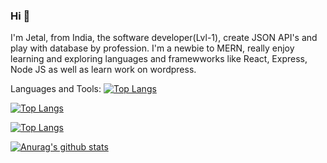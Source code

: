 ### Hi 👋
I'm Jetal, from India, the software developer(Lvl-1), create JSON API's and play with database by profession. I'm a newbie to MERN, really enjoy learning and exploring languages and framewworks like React, Express, Node JS as well as learn work on wordpress.

Languages and Tools: [![Top Langs](https://github-readme-stats.vercel.app/api/top-langs/?username=MaliJetal)](https://github.com/anuraghazra/github-readme-stats)

[![Top Langs](https://github-readme-stats.vercel.app/api/top-langs/?username=anuraghazra&exclude_repo=github-readme-stats,anuraghazra.github.io)](https://github.com/anuraghazra/github-readme-stats)

[![Top Langs](https://github-readme-stats.vercel.app/api/top-langs/?username=MaliJetal&layout=compact)](https://github.com/anuraghazra/github-readme-stats)

[![Anurag's github stats](https://github-readme-stats.vercel.app/api?username=MaliJetal)](https://github.com/anuraghazra/github-readme-stats)
